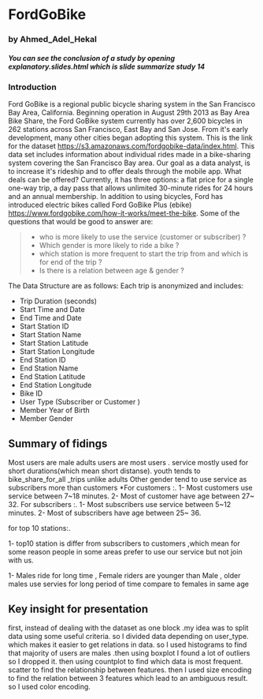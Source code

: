 # FordGoBike
### by Ahmed_Adel_Hekal

##### You can see the conclusion of a study by opening explanatory.slides.html which is slide summarize study 14

### Introduction
 Ford GoBike is a regional public bicycle sharing system in the San Francisco Bay Area, California. Beginning operation in August 29th 2013 as Bay Area Bike Share, the Ford GoBike system currently has over 2,600 bicycles in 262 stations across San Francisco, East Bay and San Jose. From it's early development, many other cities began adopting this system.
 This is the link for the dataset https://s3.amazonaws.com/fordgobike-data/index.html. This data set includes information about individual rides made in a bike-sharing system covering the San Francisco Bay area.
Our goal as a data analyst, is to increase it's rideship and to offer deals through the mobile app. What deals can be offered? Currently, it has three options: a flat price for a single one-way trip, a day pass that allows unlimited 30-minute rides for 24 hours and an annual membership. In addition to using bicycles, Ford has introduced electric bikes called Ford GoBike Plus (ebike) https://www.fordgobike.com/how-it-works/meet-the-bike.
Some of the questions that would be good to answer are:
>* who is more likely to use the service (customer or subscriber)  ? 
>* Which gender is more likely to ride a bike ? 
>* which station is more frequent to start the trip from and which is for end of the trip  ?
>* Is there is a relation between age & gender ?

The Data Structure are as follows:
Each trip is anonymized and includes:

 * Trip Duration (seconds)
 * Start Time and Date
 * End Time and Date
 * Start Station ID
 * Start Station Name
 * Start Station Latitude
 * Start Station Longitude
 * End Station ID
 * End Station Name
 * End Station Latitude
 * End Station Longitude
 * Bike ID
 * User Type (Subscriber or Customer )
 * Member Year of Birth
 * Member Gender

## Summary of fidings

Most users are male
adults  users are most users  .
service mostly used for short durations(which mean short distanse).
youth tends to bike_share_for_all _trips unlike adults
Other gender tend to use service as subscribers more than customers
*For customers :.
1- Most customers use service between 7~18 minutes.
2- Most of customer have age between 27~ 32.
For subscribers :.
1- Most subscribers use service between 5~12 minutes.
2- Most of subscribers have age between 25~ 36.

for top 10 stations:. 

1- top10 station is differ from  subscribers to customers ,which mean for some reason people in some areas prefer to use our service but not join with us.

1- Males ride for long time , Female riders are younger than Male ,
older males use servies for long period of time compare to females in same age


## Key insight for presentation 

first, instead of dealing with the dataset as one block .my idea was to split data using some useful criteria. so I divided data depending on user_type. which makes it easier to get relations in data. so I used histograms to find that majority of users are males .then using boxplot I found a lot of outliers so I dropped it. then using countplot to find which data is most frequent. scatter to find the relationship between features. then I used size encoding to find the relation between 3 features which lead to an ambiguous result. so I used color encoding.
